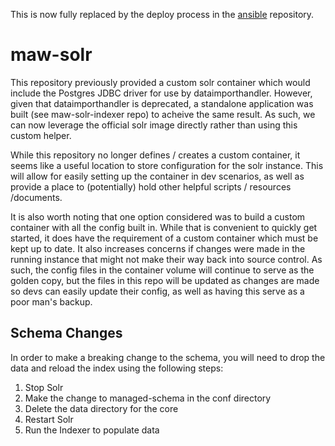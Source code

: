 This is now fully replaced by the deploy process in the [ansible](https://github.com/aerisg222/ansible) repository.


# maw-solr
This repository previously provided a custom solr container which would include the Postgres JDBC driver for use by dataimporthandler.
However, given that dataimporthandler is deprecated, a standalone application was built (see maw-solr-indexer repo) to acheive the same result.
As such, we can now leverage the official solr image directly rather than using this custom helper.

While this repository no longer defines / creates a custom container, it seems like a useful location to store configuration for the solr instance.
This will allow for easily setting up the container in dev scenarios, as well as provide a place to (potentially) hold other helpful scripts / resources /documents.

It is also worth noting that one option considered was to build a custom container with all the config built in.  While that is convenient to quickly
get started, it does have the requirement of a custom container which must be kept up to date.  It also increases concerns if changes were made in the running instance that might not make their way back into source control.  As such, the config files in the container volume will continue to serve as the golden copy, but the files in this repo will be updated as changes are made so devs can easily update their config, as well as having this serve as a poor man's backup.

## Schema Changes
In order to make a breaking change to the schema, you will need to drop the data and reload the index using the following steps:

1. Stop Solr
2. Make the change to managed-schema in the conf directory
3. Delete the data directory for the core
4. Restart Solr
5. Run the Indexer to populate data

